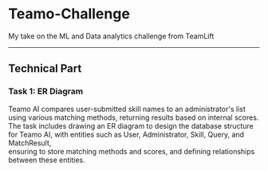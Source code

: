 # Teamo-Challenge
My take on the ML and Data analytics challenge from TeamLift </br>
<hr>

## Technical Part
### Task 1: ER Diagram
Teamo AI compares user-submitted skill names to an administrator's list using various matching methods, returning results based on internal scores. </br>
The task includes drawing an ER diagram to design the database structure for Teamo AI, with entities such as User, Administrator, Skill, Query, and MatchResult, </br>
ensuring to store matching methods and scores, and defining relationships between these entities.
